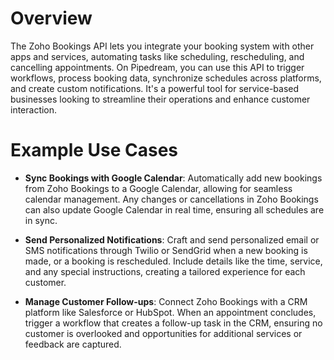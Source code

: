 # Overview

The Zoho Bookings API lets you integrate your booking system with other apps and services, automating tasks like scheduling, rescheduling, and cancelling appointments. On Pipedream, you can use this API to trigger workflows, process booking data, synchronize schedules across platforms, and create custom notifications. It's a powerful tool for service-based businesses looking to streamline their operations and enhance customer interaction.

# Example Use Cases

- **Sync Bookings with Google Calendar**: Automatically add new bookings from Zoho Bookings to a Google Calendar, allowing for seamless calendar management. Any changes or cancellations in Zoho Bookings can also update Google Calendar in real time, ensuring all schedules are in sync.

- **Send Personalized Notifications**: Craft and send personalized email or SMS notifications through Twilio or SendGrid when a new booking is made, or a booking is rescheduled. Include details like the time, service, and any special instructions, creating a tailored experience for each customer.

- **Manage Customer Follow-ups**: Connect Zoho Bookings with a CRM platform like Salesforce or HubSpot. When an appointment concludes, trigger a workflow that creates a follow-up task in the CRM, ensuring no customer is overlooked and opportunities for additional services or feedback are captured.
